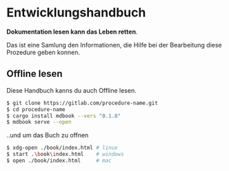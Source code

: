 # Entwicklungshandbuch

**Dokumentation lesen kann das Leben retten**.

Das ist eine Samlung den Informationen, die Hilfe bei der Bearbeitung diese Prozedure geben konnen.

## Offline lesen

Diese Handbuch kanns du auch Offline lesen.

```bash
$ git clone https://gitlab.com/procedure-name.git
$ cd procedure-name
$ cargo install mdbook --vers "0.1.8"
$ mdbook serve --open
```

..und um das Buch zu offnen

```bash
$ xdg-open ./book/index.html # linux
$ start .\book\index.html    # windows
$ open ./book/index.html     # mac
```
